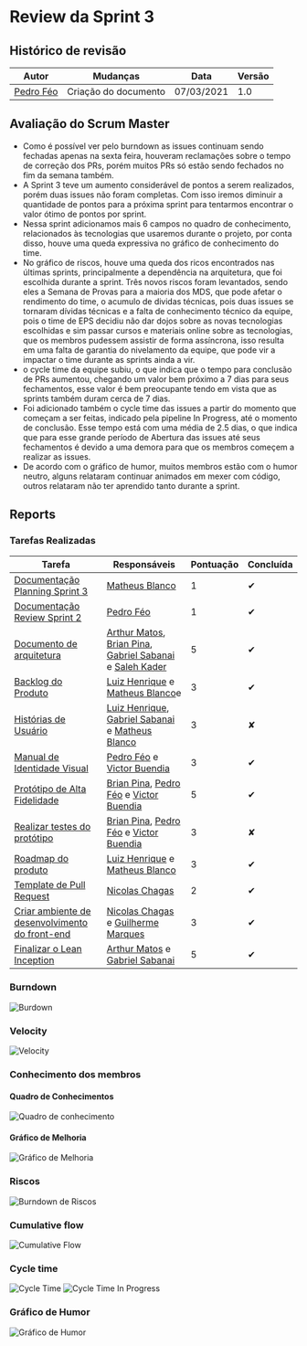# Review da Sprint 3

## Histórico de revisão

| Autor                                | Mudanças             | Data       | Versão |
| ------------------------------------ | -------------------- | ---------- | ------ |
| [Pedro Féo](https://github.com/phe0) | Criação do documento | 07/03/2021 | 1.0    |

## Avaliação do Scrum Master

- Como é possível ver pelo burndown as issues continuam sendo fechadas apenas na sexta feira, houveram reclamações sobre o tempo de correção dos PRs, porém muitos PRs só estão sendo fechados no fim da semana também.
- A Sprint 3 teve um aumento considerável de pontos a serem realizados, porém duas issues não foram completas. Com isso iremos diminuir a quantidade de pontos para a próxima sprint para tentarmos encontrar o valor ótimo de pontos por sprint.
- Nessa sprint adicionamos mais 6 campos no quadro de conhecimento, relacionados às tecnologias que usaremos durante o projeto, por conta disso, houve uma queda expressiva no gráfico de conhecimento do time.
- No gráfico de riscos, houve uma queda dos ricos encontrados nas últimas sprints, principalmente a dependência na arquitetura, que foi escolhida durante a sprint. Três novos riscos foram levantados, sendo eles a Semana de Provas para a maioria dos MDS, que pode afetar o rendimento do time, o acumulo de dividas técnicas, pois duas issues se tornaram dívidas técnicas e a falta de conhecimento técnico da equipe, pois o time de EPS decidiu não dar dojos sobre as novas tecnologias escolhidas e sim passar cursos e materiais online sobre as tecnologias, que os membros pudessem assistir de forma assíncrona, isso resulta em uma falta de garantia do nivelamento da equipe, que pode vir a impactar o time durante as sprints ainda a vir.
- o cycle time da equipe subiu, o que indica que o tempo para conclusão de PRs aumentou, chegando um valor bem próximo a 7 dias para seus fechamentos, esse valor é bem preocupante tendo em vista que as sprints também duram cerca de 7 dias.
- Foi adicionado também o cycle time das issues a partir do momento que começam a ser feitas, indicado pela pipeline In Progress, até o momento de conclusão. Esse tempo está com uma média de 2.5 dias, o que indica que para esse grande período de Abertura das issues até seus fechamentos é devido a uma demora para que os membros começem a realizar as issues.
- De acordo com o gráfico de humor, muitos membros estão com o humor neutro, alguns relataram continuar animados em mexer com código, outros relataram não ter aprendido tanto durante a sprint.

## Reports

### Tarefas Realizadas

| Tarefa                                                                                                   | Responsáveis                                                                                                                                                                                  | Pontuação | Concluída |
| -------------------------------------------------------------------------------------------------------- | --------------------------------------------------------------------------------------------------------------------------------------------------------------------------------------------- | --------- | --------- |
| [Documentação Planning Sprint 3](https://github.com/fga-eps-mds/EPS-2020-2-G2/issues/47)                 | [Matheus Blanco](https://github.com/MatheusBlanco)                                                                                                                                            | 1         | ✔         |
| [Documentação Review Sprint 2](https://github.com/fga-eps-mds/EPS-2020-2-G2/issues/48)                   | [Pedro Féo](https://github.com/phe0)                                                                                                                                                          | 1         | ✔         |
| [Documento de arquitetura](https://github.com/fga-eps-mds/EPS-2020-2-G2/issues/49)                       | [Arthur Matos](https://github.com/Arthur-Matos), [Brian Pina](https://github.com/DLBrianPina), [Gabriel Sabanai](https://github.com/Sabanai104) e [Saleh Kader](https://github.com/devsalula) | 5         | ✔         |
| [Backlog do Produto](https://github.com/fga-eps-mds/EPS-2020-2-G2/issues/50)                             | [Luiz Henrique](https://github.com/luiz-herique) e [Matheus Blanco](https://github.com/MatheusBlanco)e                                                                                        | 3         | ✔         |
| [Histórias de Usuário](https://github.com/fga-eps-mds/EPS-2020-2-G2/issues/51)                           | [Luiz Henrique](https://github.com/luiz-herique), [Gabriel Sabanai](https://github.com/Sabanai104) e [Matheus Blanco](https://github.com/MatheusBlanco)                                       | 3         | ✘         |
| [Manual de Identidade Visual](https://github.com/fga-eps-mds/EPS-2020-2-G2/issues/52)                    | [Pedro Féo](https://github.com/phe0) e [Victor Buendia](https://github.com/Victor-Buendia)                                                                                                    | 3         | ✔         |
| [Protótipo de Alta Fidelidade](https://github.com/fga-eps-mds/EPS-2020-2-G2/issues/53)                   | [Brian Pina](https://github.com/DLBrianPina), [Pedro Féo](https://github.com/phe0) e [Victor Buendia](https://github.com/Victor-Buendia)                                                      | 5         | ✔         |
| [Realizar testes do protótipo](https://github.com/fga-eps-mds/EPS-2020-2-G2/issues/54)                   | [Brian Pina](https://github.com/DLBrianPina), [Pedro Féo](https://github.com/phe0) e [Victor Buendia](https://github.com/Victor-Buendia)                                                      | 3         | ✘         |
| [Roadmap do produto](https://github.com/fga-eps-mds/EPS-2020-2-G2/issues/55)                             | [Luiz Henrique](https://github.com/luiz-herique) e [Matheus Blanco](https://github.com/MatheusBlanco)                                                                                         | 3         | ✔         |
| [Template de Pull Request](https://github.com/fga-eps-mds/EPS-2020-2-G2/issues/56)                       | [Nicolas Chagas](https://github.com/nszchagas)                                                                                                                                                | 2         | ✔         |
| [Criar ambiente de desenvolvimento do front-end](https://github.com/fga-eps-mds/EPS-2020-2-G2/issues/57) | [Nicolas Chagas](https://github.com/nszchagas) e [Guilherme Marques](https://github.com/guilhesme23)                                                                                          | 3         | ✔         |
| [Finalizar o Lean Inception](https://github.com/fga-eps-mds/EPS-2020-2-G2/issues/58)                     | [Arthur Matos](https://github.com/Arthur-Matos) e [Gabriel Sabanai](https://github.com/Sabanai104)                                                                                            | 5         | ✔         |

### Burndown

![Burdown](../../assets/img/sprints/3/burndown.png)

### Velocity

![Velocity](../../assets/img/sprints/3/velocity.png)

### Conhecimento dos membros

#### Quadro de Conhecimentos

![Quadro de conhecimento](../../assets/img/sprints/3/conhecimento.png)

#### Gráfico de Melhoria

![Gráfico de Melhoria](../../assets/img/sprints/3/conhecimentoGraphic.png)

### Riscos

![Burndown de Riscos](../../assets/img/sprints/3/risk.png)

### Cumulative flow

![Cumulative Flow](../../assets/img/sprints/3/cumulativeFlow.png)

### Cycle time

![Cycle Time](../../assets/img/sprints/3/cycleTime.png)
![Cycle Time In Progress](../../assets/img/sprints/3/cycleTimeInProgress.png)

### Gráfico de Humor

![Gráfico de Humor](../../assets/img/sprints/3/humor.png)
